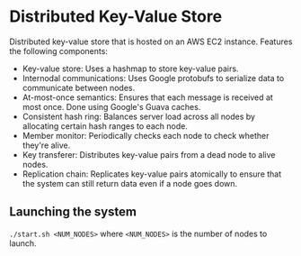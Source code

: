 # Distributed Key-Value Store
Distributed key-value store that is hosted on an AWS EC2 instance. Features the following components:
- Key-value store: Uses a hashmap to store key-value pairs.
- Internodal communications: Uses Google protobufs to serialize data to communicate between nodes.
- At-most-once semantics: Ensures that each message is received at most once. Done using Google's Guava caches.
- Consistent hash ring: Balances server load across all nodes by allocating certain hash ranges to each node. 
- Member monitor: Periodically checks each node to check whether they're alive.
- Key transferer: Distributes key-value pairs from a dead node to alive nodes.
- Replication chain: Replicates key-value pairs atomically to ensure that the system can still return data even if a node goes down.

## Launching the system
`./start.sh <NUM_NODES>` where `<NUM_NODES>` is the number of nodes to launch.

